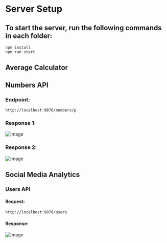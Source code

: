 # Server Setup

## To start the server, run the following commands in each folder:

```
npm install
npm run start
```

## Average Calculator

## Numbers API

### Endpoint:
```
http://localhost:9876/numbers/p
```

### Response 1:
![image](https://github.com/user-attachments/assets/87cf0463-6f4a-4065-ba27-1115e7bb0ecf)

### Response 2:
![image](https://github.com/user-attachments/assets/964f781f-c31f-4c40-a530-bd4909b209a0)

## Social Media Analytics

### Users API

#### Request:
```
http://localhost:9876/users
```

#### Response:
![image](https://github.com/user-attachments/assets/74a6a37c-0ce2-464b-af45-3aea555e1193)
